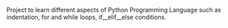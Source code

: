 Project to learn different aspects of Python Programming Language such as indentation, for and while loops, if__elif__else conditions.
